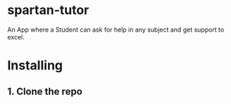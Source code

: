 # spartan-tutor

An App where a Student can ask for help in any subject and get support to excel. 

# Installing 

## 1. Clone the repo
